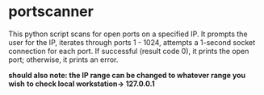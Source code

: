 # portscanner
This python script scans for open ports on a specified IP. It prompts the user for the IP, iterates through ports 1 - 1024, attempts a 1-second socket connection for each port. If successful (result code 0), it prints the open port; otherwise, it prints an error. 


**should also note: the IP range can be changed to whatever range you wish**
**to check local workstation-> 127.0.0.1**
